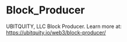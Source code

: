 # Block_Producer
UBITQUITY, LLC Block Producer.
Learn more at: https://ubitquity.io/web3/block-producer/
